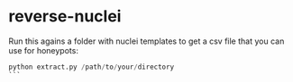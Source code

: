 # reverse-nuclei
Run this agains a folder with nuclei templates to get a csv file that you can use for honeypots:
````python 
python extract.py /path/to/your/directory
```
